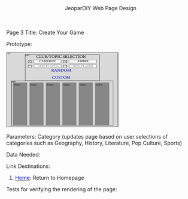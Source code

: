 
<center>JeoparDIY Web Page Design</center>
<br><br>

Page 3 Title: Create Your Game

Prototype: 

<img src="./Images/page3.png" alt="Page 3" width="300" height="200">

Parameters:  Category (updates page based on user selections of categories such as Geography, History, Literature, Pop Culture, Sports)

Data Needed: 

Link Destinations: 
1. <u><font color="blue">Home</font></u>: Return to Homepage

Tests for verifying the rendering of the page:




